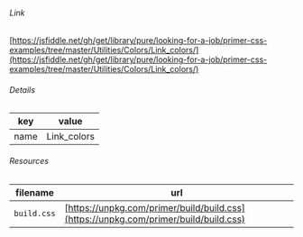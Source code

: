 <!--
https://pypi.org/project/jsfiddle-readme/
-->


###### Link
[https://jsfiddle.net/gh/get/library/pure/looking-for-a-job/primer-css-examples/tree/master/Utilities/Colors/Link_colors/](https://jsfiddle.net/gh/get/library/pure/looking-for-a-job/primer-css-examples/tree/master/Utilities/Colors/Link_colors/)

###### Details
key|value
-|-
name|Link_colors

###### Resources
filename|url
-|-
`build.css`|[https://unpkg.com/primer/build/build.css](https://unpkg.com/primer/build/build.css)
